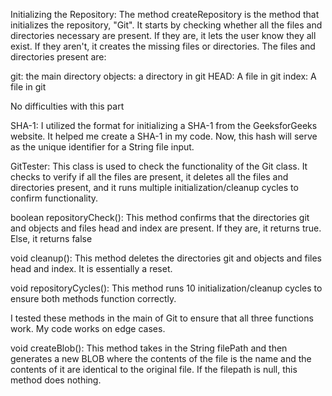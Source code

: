 Initializing the Repository:
The method createRepository is the method that initializes the repository, "Git". It starts by checking whether all the files and directories necessary are present. If they are, it lets the user know they all exist. If they aren't, it creates the missing files or directories. The files and directories present are:

git: the main directory
objects: a directory in git
HEAD: A file in git
index: A file in git

No difficulties with this part

SHA-1:
I utilized the format for initializing a SHA-1 from the GeeksforGeeks website. It helped me create a SHA-1 in my code. Now, this hash will serve as the unique identifier for a String file input.

GitTester:
This class is used to check the functionality of the Git class. It checks to verify if all the files are present, it deletes all the files and directories present, and it runs multiple initialization/cleanup cycles to confirm functionality.

boolean repositoryCheck():
This method confirms that the directories git and objects and files head and index are present. If they are, it returns true. Else, it returns false

void cleanup():
This method deletes the directories git and objects and files head and index. It is essentially a reset.

void repositoryCycles():
This method runs 10 initialization/cleanup cycles to ensure both methods function correctly.

I tested these methods in the main of Git to ensure that all three functions work. My code works on edge cases.

void createBlob():
This method takes in the String filePath and then generates a new BLOB where the contents of the file is the name and the contents of it are identical to the original file. If the filepath is null, this method does nothing.
